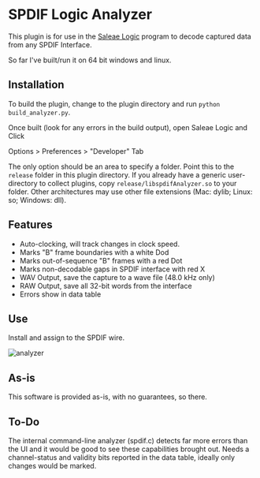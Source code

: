 SPDIF Logic Analyzer
====================

This plugin is for use in the [Saleae Logic](http://www.saleae.com/downloads) program to decode captured data from any SPDIF Interface.

So far I've built/run it on 64 bit windows and linux.

Installation
-----
To build the plugin, change to the plugin directory and run `python build_analyzer.py`.

Once built (look for any errors in the build output), open Saleae Logic and Click

Options > Preferences > "Developer" Tab

The only option should be an area to specify a folder. Point this to the `release` folder in this plugin directory. If you already have a generic user-directory to collect plugins, copy `release/libspdifAnalyzer.so` to your folder. Other architectures may use other file extensions (Mac: dylib; Linux: so; Windows: dll).

Features
--------
* Auto-clocking, will track changes in clock speed.
* Marks "B" frame boundaries with a white Dod
* Marks out-of-sequence "B" frames with a red Dot
* Marks non-decodable gaps in SPDIF interface with red X
* WAV Output, save the capture to a wave file (48.0 kHz only)
* RAW Output, save all 32-bit words from the interface
* Errors show in data table

Use
-----
Install and assign to the SPDIF wire.

![analyzer](http://X.github.io/Saleae-SPDIF/SPDIF-analyzer.png)

As-is
------
This software is provided as-is, with no guarantees, so there.

To-Do
------
The internal command-line analyzer (spdif.c) detects far more errors than the UI and it would be good to see these capabilities brought out.
Needs a channel-status and validity bits reported in the data table, ideally only changes would be marked.